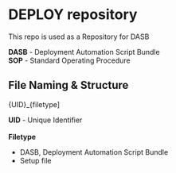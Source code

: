 # DEPLOY repository


This repo is used as a Repository for DASB 

**DASB** - Deployment Automation Script Bundle<br>
**SOP** - Standard Operating Procedure<br>

## File Naming & Structure

{UID}_{filetype]

**UID** - Unique Identifier<br><br>
**Filetype**<br>

- DASB, Deployment Automation Script Bundle
- Setup file
